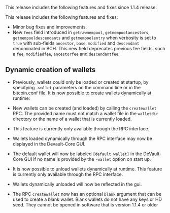 This release includes the following features and fixes since 1.1.4 release:

This release includes the following features and fixes:

 - Minor bug fixes and improvements.
 - New `fees` field introduced in `getrawmempool`, `getmempoolancestors`,
   `getmempooldescendants` and  `getmempoolentry` when verbosity is set to
   `true` with sub-fields `ancestor`, `base`, `modified` and `descendant`
   denominated in BCH. This new field deprecates previous fee fields, such a
   `fee`, `modifiedfee`, `ancestorfee` and `descendantfee`.

Dynamic creation of wallets
---------------------------------------
  - Previously, wallets could only be loaded or created at startup, by
    specifying `-wallet` parameters on the command line or in the bitcoin.conf
    file. It is now possible to create wallets dynamically at runtime:

  - New wallets can be created (and loaded) by calling the `createwallet` RPC.
    The provided name must not match a wallet file in the `walletdir` directory
    or the name of a wallet that is currently loaded.

  - This feature is currently only available through the RPC interface.

 - Wallets loaded dynamically through the RPC interface may now be displayed in
   the Devault-Core GUI.
 - The default wallet will now be labeled `[default wallet]` in the DeVault-Core
   GUI if no name is provided by the `-wallet` option on start up.
 - It is now possible to unload wallets dynamically at runtime. This feature is
   currently only available through the RPC interface.
 - Wallets dynamically unloaded will now be reflected in the gui.

 - The RPC `createwallet` now has an optional `blank` argument that can be used
   to create a blank wallet. Blank wallets do not have any keys or HD seed.
   They cannot be opened in software that is version 1.1.4 or older 
